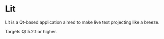Lit
===

Lit is a Qt-based application aimed to make live text projecting like a breeze.

Targets Qt 5.2.1 or higher.
